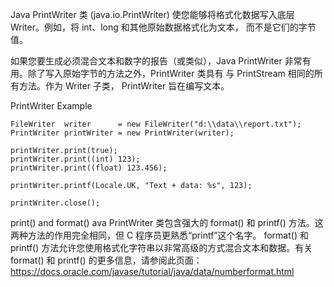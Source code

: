 Java PrintWriter 类 (java.io.PrintWriter) 使您能够将格式化数据写入底层 Writer。例如，将 int、long 和其他原始数据格式化为文本，
而不是它们的字节值。

如果您要生成必须混合文本和数字的报告（或类似），Java PrintWriter 非常有用。除了写入原始字节的方法之外，PrintWriter 类具有
与 PrintStream 相同的所有方法。作为 Writer 子类， PrintWriter 旨在编写文本。

PrintWriter Example
```
FileWriter  writer      = new FileWriter("d:\\data\\report.txt");
PrintWriter printWriter = new PrintWriter(writer);

printWriter.print(true);
printWriter.print((int) 123);
printWriter.print((float) 123.456);

printWriter.printf(Locale.UK, "Text + data: %s", 123);

printWriter.close();
```

print() and format()
ava PrintWriter 类包含强大的 format() 和 printf() 方法。这两种方法的作用完全相同，但 C 程序员更熟悉“printf”这个名字。 
format() 和 printf() 方法允许您使用格式化字符串以非常高级的方式混合文本和数据。有关 format() 和 printf() 的更多信息，请参阅此页面：
https://docs.oracle.com/javase/tutorial/java/data/numberformat.html

